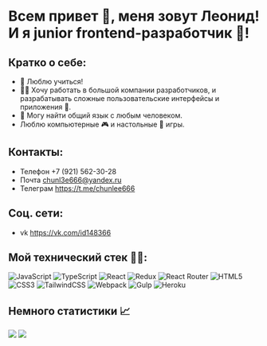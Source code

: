 # Всем привет 👋, меня зовут Леонид!<br> И я junior frontend-разработчик 🤖!
## Кратко о себе:
- 📖 Люблю учиться!
- 👨‍💻 Хочу работать в большой компании разработчиков, и разрабатывать сложные пользовательские интерфейсы и приложения 📱.
- 🥳 Могу найти общий язык с любым человеком.
- Люблю компьютерные 🎮 и настольные 🎲 игры.
## Контакты:
- Телефон +7 (921) 562-30-28
- Почта chunl3e666@yandex.ru
- Телеграм https://t.me/chunlee666
## Соц. сети:
- vk https://vk.com/id148366
## Мой технический стек 👨‍💻:
![JavaScript](https://img.shields.io/badge/javascript-%23323330.svg?style=for-the-badge&logo=javascript&logoColor=%23F7DF1E)
![TypeScript](https://img.shields.io/badge/typescript-%23007ACC.svg?style=for-the-badge&logo=typescript&logoColor=white)
![React](https://img.shields.io/badge/react-%2320232a.svg?style=for-the-badge&logo=react&logoColor=%2361DAFB)
![Redux](https://img.shields.io/badge/redux-%23593d88.svg?style=for-the-badge&logo=redux&logoColor=white)
![React Router](https://img.shields.io/badge/React_Router-CA4245?style=for-the-badge&logo=react-router&logoColor=white)
![HTML5](https://img.shields.io/badge/html5-%23E34F26.svg?style=for-the-badge&logo=html5&logoColor=white)
![CSS3](https://img.shields.io/badge/css3-%231572B6.svg?style=for-the-badge&logo=css3&logoColor=white)
![TailwindCSS](https://img.shields.io/badge/tailwindcss-%2338B2AC.svg?style=for-the-badge&logo=tailwind-css&logoColor=white)
![Webpack](https://img.shields.io/badge/webpack-%238DD6F9.svg?style=for-the-badge&logo=webpack&logoColor=black)
![Gulp](https://img.shields.io/badge/GULP-%23CF4647.svg?style=for-the-badge&logo=gulp&logoColor=white)
![Heroku](https://img.shields.io/badge/heroku-%23430098.svg?style=for-the-badge&logo=heroku&logoColor=white)

## Немного статистики 📈
![](http://github-profile-summary-cards.vercel.app/api/cards/repos-per-language?username=ArtofWASD&theme=default)
![](http://github-profile-summary-cards.vercel.app/api/cards/stats?username=ArtofWASD&theme=default)
